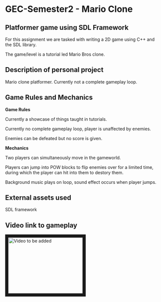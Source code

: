 # GEC-Semester2 - Mario Clone

## Platformer game using SDL Framework

For this assignment we are tasked with writing a 2D game using C++ and the SDL library.

The game/level is a tutorial led Mario Bros clone.


## Description of personal project

Mario clone platformer. Currently not a complete gameplay loop.

## Game Rules and Mechanics

**Game Rules**

Currently a showcase of things taught in tutorials.

Currently no complete gameplay loop, player is unaffected by enemies.

Enemies can be defeated but no score is given.

**Mechanics**

Two players can simultaneously move in the gameworld.

Players can jump into POW blocks to flip enemies over for a limited time, during which the player can hit into them to destory them.

Background music plays on loop, sound effect occurs when player jumps.

## External assets used

SDL framework

## Video link to gameplay

<a href="https://www.youtube.com/watch?v=7X8II6J-6mU
" target="_blank"><img src="http://img.youtube.com/vi/7X8II6J-6mU/0.jpg" 
alt="Video to be added" width="240" height="180" border="10" /></a>
